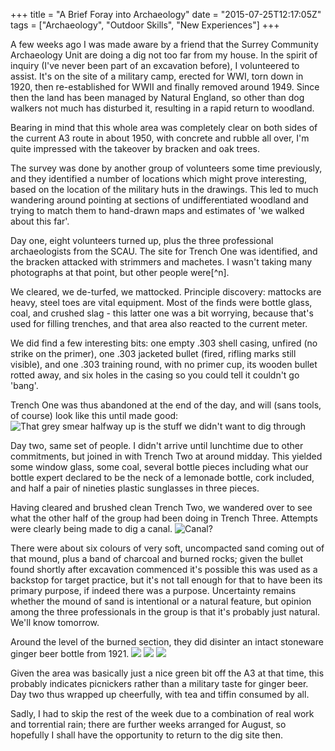 +++
title = "A Brief Foray into Archaeology"
date = "2015-07-25T12:17:05Z"
tags = ["Archaeology", "Outdoor Skills", "New Experiences"]
+++

A few weeks ago I was made aware by a friend that the Surrey Community Archaeology Unit are doing a dig not too far from my house. In the spirit of inquiry (I've never been part of an excavation before), I volunteered to assist. It's on the site of a military camp, erected for WWI, torn down in 1920, then re-established for WWII and finally removed around 1949. Since then the land has been managed by Natural England, so other than dog walkers not much has disturbed it, resulting in a rapid return to woodland.

Bearing in mind that this whole area was completely clear on both sides of the current A3 route in about 1950, with concrete and rubble all over, I'm quite impressed with the takeover by bracken and oak trees.

The survey was done by another group of volunteers some time previously, and they identified a number of locations which might prove interesting, based on the location of the military huts in the drawings. This led to much wandering around pointing at sections of undifferentiated woodland and trying to match them to hand-drawn maps and estimates of 'we walked about this far'.

Day one, eight volunteers turned up, plus the three professional archaeologists from the SCAU. The site for Trench One was identified, and the bracken attacked with strimmers and machetes. I wasn't taking many photographs at that point, but other people were[^n].

We cleared, we de-turfed, we mattocked. Principle discovery: mattocks are heavy, steel toes are vital equipment. Most of the finds were bottle glass, coal, and crushed slag - this latter one was a bit worrying, because that's used for filling trenches, and that area also reacted to the current meter.

We did find a few interesting bits: one empty .303 shell casing, unfired (no strike on the primer), one .303 jacketed bullet (fired, rifling marks still visible), and one .303 training round, with no primer cup, its wooden bullet rotted away, and six holes in the casing so you could tell it couldn't go 'bang'.

Trench One was thus abandoned at the end of the day, and will (sans tools, of course) look like this until made good: ![That grey smear halfway up is the stuff we didn't want to dig through](/images/2015/07/IMG_20150719_142255.jpg)

Day two, same set of people. I didn't arrive until lunchtime due to other commitments, but joined in with Trench Two at around midday. This yielded some window glass, some coal, several bottle pieces including what our bottle expert declared to be the neck of a lemonade bottle, cork included, and half a pair of nineties plastic sunglasses in three pieces.

Having cleared and brushed clean Trench Two, we wandered over to see what the other half of the group had been doing in Trench Three. Attempts were clearly being made to dig a canal. ![Canal?](/images/2015/07/IMG_20150720_154702.jpg)

There were about six colours of very soft, uncompacted sand coming out of that mound, plus a band of charcoal and burned rocks; given the bullet found shortly after excavation commenced it's possible this was used as a backstop for target practice, but it's not tall enough for that to have been its primary purpose, if indeed there was a purpose. Uncertainty remains whether the mound of sand is intentional or a natural feature, but opinion among the three professionals in the group is that it's probably just natural. We'll know tomorrow.

Around the level of the burned section, they did disinter an intact stoneware ginger beer bottle from 1921. ![](/images/2015/07/IMG_20150720_153823.jpg) ![](/images/2015/07/IMG_20150720_154639.jpg) ![](/images/2015/07/IMG_20150720_154644.jpg)

Given the area was basically just a nice green bit off the A3 at that time, this probably indicates picnickers rather than a military taste for ginger beer. Day two thus wrapped up cheerfully, with tea and tiffin consumed by all.

Sadly, I had to skip the rest of the week due to a combination of real work and torrential rain; there are further weeks arranged for August, so hopefully I shall have the opportunity to return to the dig site then.



[^1]: [SCAU Facebook Page,](https://www.facebook.com/diggingsurreyspast) complete with unauthorised pictures of yours truly.
